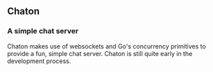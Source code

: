 ## Chaton
### A simple chat server

Chaton makes use of websockets and Go's concurrency primitives to provide a fun, simple chat server.
Chaton is still quite early in the development process.
